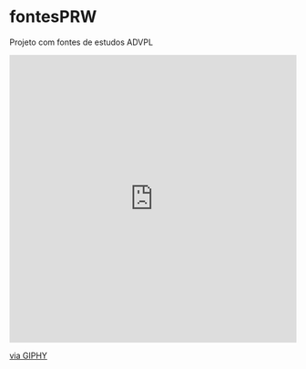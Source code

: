# fontesPRW
Projeto com fontes de estudos ADVPL

<div style="width:100%;height:0;padding-bottom:100%;position:relative;"><iframe src="https://giphy.com/embed/MhAxhXZ0uEaer0U19j" width="100%" height="100%" style="position:absolute" frameBorder="0" class="giphy-embed" allowFullScreen></iframe></div><p><a href="https://giphy.com/gifs/read-booklover-readers-MhAxhXZ0uEaer0U19j">via GIPHY</a></p>
